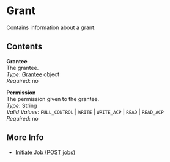 # Grant<a name="api-Grant"></a>

Contains information about a grant\.

## Contents<a name="api-Grant-contents"></a>

**Grantee**  
The grantee\.  
*Type*: [Grantee](api-Grantee.md) object  
*Required*: no

**Permission**  
The permission given to the grantee\.  
*Type*: String  
*Valid Values*: `FULL_CONTROL` \| `WRITE` \| `WRITE_ACP` \| `READ` \| `READ_ACP`  
*Required*: no

## More Info<a name="more-info-api-Grant"></a>

 
+ [Initiate Job \(POST jobs\)](api-initiate-job-post.md)